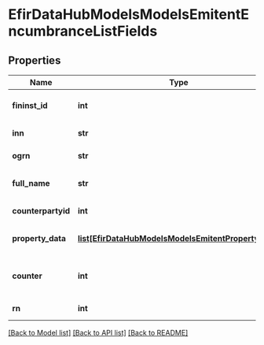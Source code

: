 # EfirDataHubModelsModelsEmitentEncumbranceListFields

## Properties
Name | Type | Description | Notes
------------ | ------------- | ------------- | -------------
**fininst_id** | **int** | ID компании в базе Интерфакс | [optional] 
**inn** | **str** | ИНН организации | [optional] 
**ogrn** | **str** | ОГРН организации | [optional] 
**full_name** | **str** | Полное наименование организации | [optional] 
**counterpartyid** | **int** | Идентификатор контрагента | [optional] 
**property_data** | [**list[EfirDataHubModelsModelsEmitentPropertyData]**](EfirDataHubModelsModelsEmitentPropertyData.md) | Данные обремененного имущества | [optional] 
**counter** | **int** | Общее количество записей в выборке | [optional] 
**rn** | **int** | Номер записи в выборке | [optional] 

[[Back to Model list]](../README.md#documentation-for-models) [[Back to API list]](../README.md#documentation-for-api-endpoints) [[Back to README]](../README.md)

